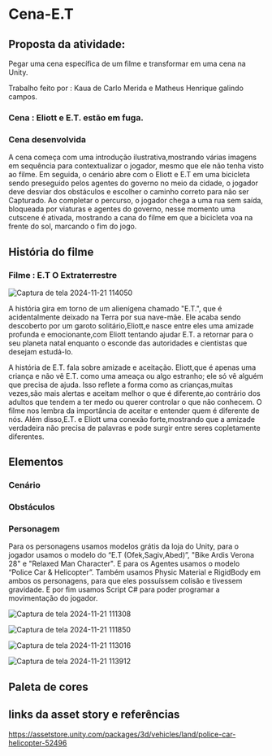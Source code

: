 <h1>Cena-E.T</h1>

 <h2>Proposta da atividade:</h2> 

Pegar uma cena específica de um filme e transformar em uma cena na Unity.

Trabalho feito por : Kaua de Carlo Merida e Matheus Henrique galindo campos.

<h3>Cena : Eliott e E.T. estão em fuga.</h3>

<h3>Cena desenvolvida</h3>
A cena começa com uma introdução ilustrativa,mostrando várias imagens em sequência para contextualizar o jogador, mesmo que ele não tenha visto ao filme. Em seguida, o cenário abre com o Eliott e E.T em uma bicicleta sendo preseguido pelos agentes do governo no meio da cidade, o jogador deve desviar dos obstáculos e escolher o caminho correto para não ser Capturado.
Ao completar o percurso, o jogador chega a uma rua sem saída, bloqueada por viaturas e agentes do governo, nesse momento uma cutscene é ativada, mostrando a cana do filme em que a bicicleta voa na frente do sol, marcando o fim do jogo.


<h2>História do filme</h2> 

<h3>Filme : E.T O Extraterrestre</h3>

![Captura de tela 2024-11-21 114050](https://github.com/user-attachments/assets/600caea4-3243-4b1f-814a-3deb3fd9d768)

A história gira em torno de um alienígena chamado "E.T.", que é acidentalmente deixado na Terra por sua nave-mãe. Ele acaba sendo descoberto por um garoto solitário,Eliott,e nasce entre eles uma amizade profunda e emocionante,com Eliott tentando ajudar E.T. a retornar para o seu planeta natal enquanto o esconde das autoridades e cientistas que desejam estudá-lo.

A história de E.T. fala sobre amizade e aceitação. Eliott,que é apenas uma criança e não vê E.T. como uma ameaça ou algo estranho; ele só vê alguém que precisa de ajuda. Isso reflete a forma como as crianças,muitas vezes,são mais alertas e aceitam melhor o que é diferente,ao contrário dos adultos que tendem a ter medo ou querer controlar o que não conhecem. O filme nos lembra da importância de aceitar e entender quem é diferente de nós. Além disso,E.T. e Eliott uma conexão forte,mostrando que a amizade verdadeira não precisa de palavras e pode surgir entre seres copletamente diferentes.

<h2>Elementos</h2>

<h3>Cenário</h3> 

<h3>Obstáculos</h3>

<h3>Personagem</h3>
Para os personagens usamos modelos grátis da loja do Unity, para o jogador usamos o modelo do “E.T (Ofek,Sagiv,Abed)”, "Bike Ardis Verona 28" e "Relaxed Man Character". E para os Agentes usamos o modelo “Police Car & Helicopter”. Também usamos Physic Material e RigidBody em ambos os personagens, para que eles possuíssem colisão e tivessem gravidade. E por fim usamos Script C# para poder programar a movimentação do jogador.

![Captura de tela 2024-11-21 111308](https://github.com/user-attachments/assets/2774813b-64bd-4cc1-b5b3-f3c7a0109e80)

![Captura de tela 2024-11-21 111850](https://github.com/user-attachments/assets/3af1266b-34cc-4146-8e1a-e4820b4f7473)

![Captura de tela 2024-11-21 113016](https://github.com/user-attachments/assets/0f326dcc-d1f2-4be1-9a37-b5bdcc1bb788)

![Captura de tela 2024-11-21 113912](https://github.com/user-attachments/assets/a5ff03f3-0349-4542-8de5-fb703bba30b0)

<h2>Paleta de cores</h2>

<h2>links da asset story e referências</h2>

https://assetstore.unity.com/packages/3d/vehicles/land/police-car-helicopter-52496
